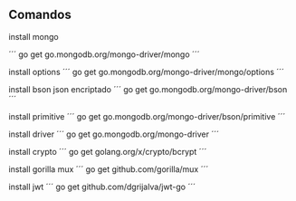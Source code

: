 ## Comandos

install mongo

´´´
go get go.mongodb.org/mongo-driver/mongo
´´´

install options
´´´
go get go.mongodb.org/mongo-driver/mongo/options
´´´

install bson json encriptado
´´´
go get go.mongodb.org/mongo-driver/bson
´´´

install primitive
´´´
go get go.mongodb.org/mongo-driver/bson/primitive
´´´

install driver
´´´
go get go.mongodb.org/mongo-driver
´´´

install crypto
´´´
go get golang.org/x/crypto/bcrypt
´´´

install gorilla mux
´´´
go get github.com/gorilla/mux
´´´

install jwt
´´´
go get github.com/dgrijalva/jwt-go
´´´